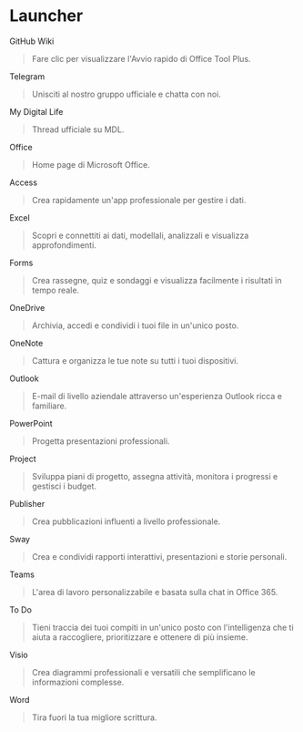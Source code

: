 # Launcher

GitHub Wiki
> Fare clic per visualizzare l'Avvio rapido di Office Tool Plus.
                                        
Telegram                                
> Unisciti al nostro gruppo ufficiale e chatta con noi.
                                        
My Digital Life                         
> Thread ufficiale su MDL.
                                        
Office                                  
> Home page di Microsoft Office.
                                        
Access                                  
> Crea rapidamente un'app professionale per gestire i dati.
                                        
Excel                                   
> Scopri e connettiti ai dati, modellali, analizzali e visualizza approfondimenti.
                                        
Forms                                   
> Crea rassegne, quiz e sondaggi e visualizza facilmente i risultati in tempo reale.
                                        
OneDrive                                
> Archivia, accedi e condividi i tuoi file in un'unico posto.
                                        
OneNote                                 
> Cattura e organizza le tue note su tutti i tuoi dispositivi.
                                        
Outlook                                 
> E-mail di livello aziendale attraverso un'esperienza Outlook ricca e familiare.
                                        
PowerPoint                              
> Progetta presentazioni professionali.
                                        
Project                                 
> Sviluppa piani di progetto, assegna attività, monitora i progressi e gestisci i budget.
                                        
Publisher                               
> Crea pubblicazioni influenti a livello professionale.
                                        
Sway                                    
> Crea e condividi rapporti interattivi, presentazioni e storie personali.
                                        
Teams                                   
> L'area di lavoro personalizzabile e basata sulla chat in Office 365.
                                        
To Do                                   
> Tieni traccia dei tuoi compiti in un'unico posto con l'intelligenza che ti aiuta a raccogliere, prioritizzare e ottenere di più insieme.
                                        
Visio                                   
> Crea diagrammi professionali e versatili che semplificano le informazioni complesse.
                                        
Word                                    
> Tira fuori la tua migliore scrittura.
